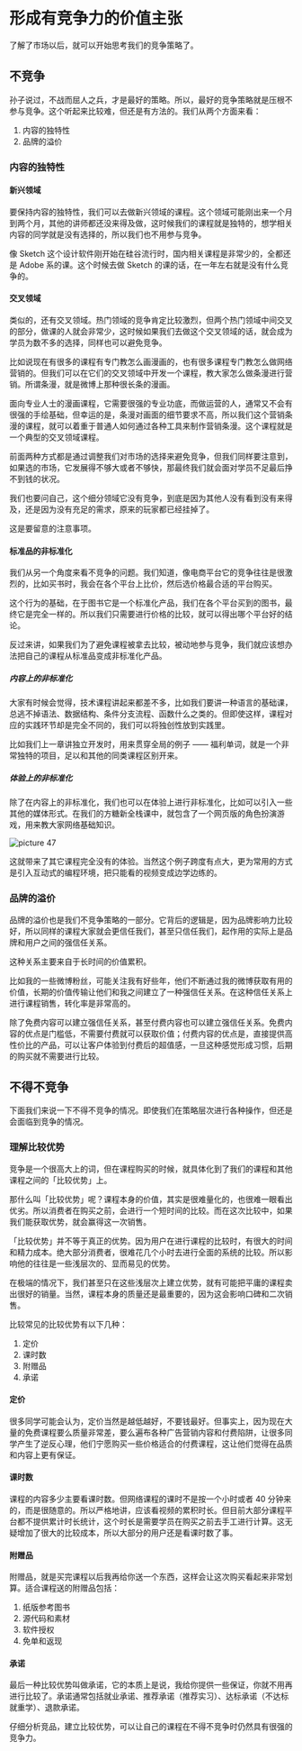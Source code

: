 # 形成有竞争力的价值主张

了解了市场以后，就可以开始思考我们的竞争策略了。

## 不竞争

孙子说过，不战而屈人之兵，才是最好的策略。所以，最好的竞争策略就是压根不参与竞争。这个听起来比较难，但还是有方法的。我们从两个方面来看：

1. 内容的独特性
1. 品牌的溢价

### 内容的独特性

#### 新兴领域

要保持内容的独特性，我们可以去做新兴领域的课程。这个领域可能刚出来一个月到两个月，其他的讲师都还没来得及做，这时候我们的课程就是独特的，想学相关内容的同学就是没有选择的，所以我们也不用参与竞争。

像 Sketch 这个设计软件刚开始在硅谷流行时，国内相关课程是非常少的，全都还是 Adobe 系的课。这个时候去做 Sketch 的课的话，在一年左右就是没有什么竞争的。

#### 交叉领域

类似的，还有交叉领域。热门领域的竞争肯定比较激烈，但两个热门领域中间交叉的部分，做课的人就会非常少，这时候如果我们去做这个交叉领域的话，就会成为学员为数不多的选择，同样也可以避免竞争。

比如说现在有很多的课程有专门教怎么画漫画的，也有很多课程专门教怎么做网络营销的。但我们可以在它们的交叉领域中开发一个课程，教大家怎么做条漫进行营销。所谓条漫，就是微博上那种很长条的漫画。

面向专业人士的漫画课程，它需要很强的专业功底，而做运营的人，通常又不会有很强的手绘基础，但幸运的是，条漫对画面的细节要求不高，所以我们这个营销条漫的课程，就可以着重于普通人如何通过各种工具来制作营销条漫。这个课程就是一个典型的交叉领域课程。

前面两种方式都是通过调整我们对市场的选择来避免竞争，但我们同样要注意到，如果选的市场，它发展得不够大或者不够快，那最终我们就会面对学员不足最后挣不到钱的状况。

我们也要问自己，这个细分领域它没有竞争，到底是因为其他人没有看到没有来得及，还是因为没有充足的需求，原来的玩家都已经挂掉了。

这是要留意的注意事项。

#### 标准品的非标准化

我们从另一个角度来看不竞争的问题。我们知道，像电商平台它的竞争往往是很激烈的，比如买书时，我会在各个平台上比价，然后选价格最合适的平台购买。

这个行为的基础，在于图书它是一个标准化产品，我们在各个平台买到的图书，最终它是完全一样的。所以我们只需要进行价格的比较，就可以得出哪个平台好的结论。

反过来讲，如果我们为了避免课程被拿去比较，被动地参与竞争，我们就应该想办法把自己的课程从标准品变成非标准化产品。

##### 内容上的非标准化

大家有时候会觉得，技术课程讲起来都差不多，比如我们要讲一种语言的基础课，总逃不掉语法、数据结构、条件分支流程、函数什么之类的。但即使这样，课程对应的实践环节却是完全不同的，我们可以将独创性放到实践里。

比如我们上一章讲独立开发时，用来贯穿全局的例子 —— 福利单词，就是一个非常独特的项目，足以和其他的同类课程区别开来。

##### 体验上的非标准化

除了在内容上的非标准化，我们也可以在体验上进行非标准化，比如可以引入一些其他的媒体形式。在我们的方糖新全栈课中，就包含了一个网页版的角色扮演游戏，用来教大家网络基础知识。

![picture 47](images/9fb98edc665299b82992b0a1911cf36a034ffb7dbf3e285091c82885b747813a.png)  


这就带来了其它课程完全没有的体验。当然这个例子跨度有点大，更为常用的方式是引入互动式的编程环境，把只能看的视频变成边学边练的。

### 品牌的溢价

品牌的溢价也是我们不竞争策略的一部分。它背后的逻辑是，因为品牌影响力比较好，所以同样的课程大家就会更信任我们，甚至只信任我们，起作用的实际上是品牌和用户之间的强信任关系。

这种关系主要来自于长时间的价值累积。

比如我的一些微博粉丝，可能关注我有好些年，他们不断通过我的微博获取有用的价值，长期的价值传输让他们和我之间建立了一种强信任关系。在这种信任关系上进行课程销售，转化率是非常高的。

除了免费内容可以建立强信任关系，甚至付费内容也可以建立强信任关系。免费内容的优点是门槛低，不需要付费就可以获取价值；付费内容的优点是，直接提供高性价比的产品，可以让客户体验到付费后的超值感，一旦这种感觉形成习惯，后期的购买就不需要进行比较。

## 不得不竞争

下面我们来说一下不得不竞争的情况。即使我们在策略层次进行各种操作，但还是会面临到竞争的情况。

### 理解比较优势

竞争是一个很高大上的词，但在课程购买的时候，就具体化到了我们的课程和其他课程之间的「比较优势」上。

那什么叫「比较优势」呢？课程本身的价值，其实是很难量化的，也很难一眼看出优劣。所以消费者在购买之前，会进行一个短时间的比较。而在这次比较中，如果我们能获取优势，就会赢得这一次销售。

「比较优势」并不等于真正的优势。因为用户在进行课程的比较时，有很大的时间和精力成本。绝大部分消费者，很难花几个小时去进行全面的系统的比较。所以影响他的往往是一些浅层次的、显而易见的优势。

在极端的情况下，我们甚至只在这些浅层次上建立优势，就有可能把平庸的课程卖出很好的销量。当然，课程本身的质量还是最重要的，因为这会影响口碑和二次销售。

比较常见的比较优势有以下几种：

1. 定价
1. 课时数
1. 附赠品
1. 承诺

#### 定价

很多同学可能会认为，定价当然是越低越好，不要钱最好。但事实上，因为现在大量的免费课程要么质量非常差，要么遍布各种广告营销内容和付费陷阱，让很多同学产生了逆反心理，他们宁愿购买一些价格适合的付费课程，这让他们觉得在品质和内容上更有保证。

#### 课时数

课程的内容多少主要看课时数。但网络课程的课时不是按一个小时或者 40 分钟来的，而是很随意的。所以严格地讲，应该看视频的累积时长。但目前大部分课程平台都不提供累计时长统计，这个时长是需要学员在购买之前去手工进行计算。这无疑增加了很大的比较成本，所以大部分的用户还是看课时数了事。

#### 附赠品

附赠品，就是买完课程以后我再给你送一个东西，这样会让这次购买看起来非常划算。适合课程送的附赠品包括：

1. 纸版参考图书
1. 源代码和素材
1. 软件授权
1. 免单和返现

#### 承诺

最后一种比较优势叫做承诺，它的本质上是说，我给你提供一些保证，你就不用再进行比较了。承诺通常包括就业承诺、推荐承诺（推荐实习）、达标承诺（不达标就重学）、退款承诺。

仔细分析竞品，建立比较优势，可以让自己的课程在不得不竞争时仍然具有很强的竞争力。




